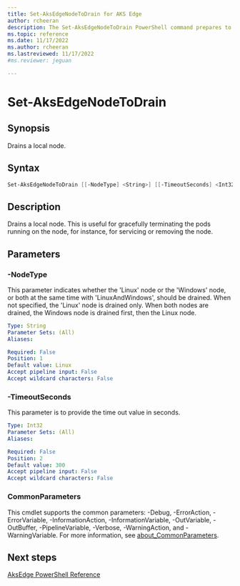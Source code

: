 ```yaml
---
title: Set-AksEdgeNodeToDrain for AKS Edge
author: rcheeran
description: The Set-AksEdgeNodeToDrain PowerShell command prepares to remove a  node  from an existing cluster.
ms.topic: reference
ms.date: 11/17/2022
ms.author: rcheeran 
ms.lastreviewed: 11/17/2022
#ms.reviewer: jeguan

---
```



# Set-AksEdgeNodeToDrain

## Synopsis

Drains a local node.

## Syntax

```powershell
Set-AksEdgeNodeToDrain [[-NodeType] <String>] [[-TimeoutSeconds] <Int32>] [<CommonParameters>]
```

## Description

Drains a local node.
This is useful for gracefully terminating the pods running on the node, for instance, for servicing or removing the node.

## Parameters

### -NodeType

This parameter indicates whether the 'Linux' node or the 'Windows' node, or both at the same time with
'LinuxAndWindows', should be drained.
When not specified, the 'Linux' node is drained only.
When both nodes are drained, the Windows node is drained first, then the Linux node.

```yaml
Type: String
Parameter Sets: (All)
Aliases:

Required: False
Position: 1
Default value: Linux
Accept pipeline input: False
Accept wildcard characters: False
```

### -TimeoutSeconds
This parameter is to provide the time out value in seconds. 

```yaml
Type: Int32
Parameter Sets: (All)
Aliases:

Required: False
Position: 2
Default value: 300
Accept pipeline input: False
Accept wildcard characters: False
```

### CommonParameters
This cmdlet supports the common parameters: -Debug, -ErrorAction, -ErrorVariable, -InformationAction, -InformationVariable, -OutVariable, -OutBuffer, -PipelineVariable, -Verbose, -WarningAction, and -WarningVariable. For more information, see [about_CommonParameters](https://go.microsoft.com/fwlink/?LinkID=113216).


## Next steps

[AksEdge PowerShell Reference](./index.md)
